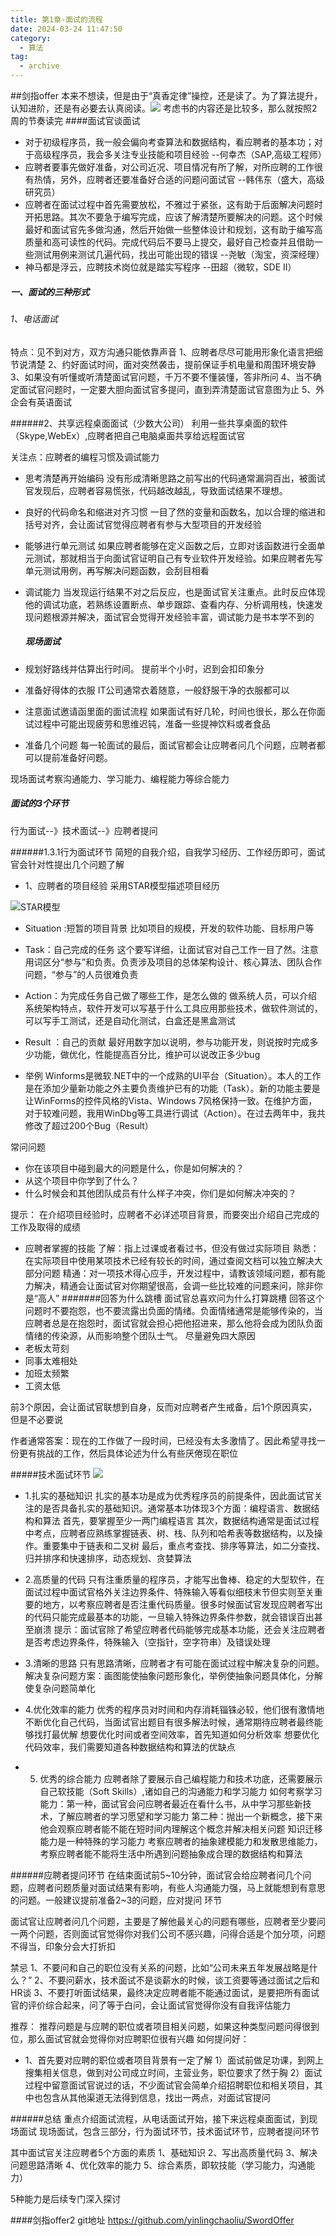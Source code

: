 ```yaml
---
title: 第1章-面试的流程
date: 2024-03-24 11:47:50
category:
  - 算法
tag:
  - archive
---
```

##剑指offer
本来不想读，但是由于“真香定律”操控，还是读了。为了算法提升，认知进阶，还是有必要去认真阅读。![](https://upload-images.jianshu.io/upload_images/5526061-d318819f833c9b4d.png?imageMogr2/auto-orient/strip%7CimageView2/2/w/1240)
考虑书的内容还是比较多，那么就按照2周的节奏读完
####面试官谈面试
* 对于初级程序员，我一般会偏向考查算法和数据结构，看应聘者的基本功；对于高级程序员，我会多关注专业技能和项目经验
        --何幸杰（SAP,高级工程师）
* 应聘者要事先做好准备，对公司近况、项目情况有所了解，对所应聘的工作很有热情，另外，应聘者还要准备好合适的问题问面试官
        --韩伟东（盛大，高级研究员）
* 应聘者在面试过程中首先需要放松，不雅过于紧张，这有助于后面解决问题时开拓思路。其次不要急于编写完成，应该了解清楚所要解决的问题。这个时候最好和面试官先多做沟通，然后开始做一些整体设计和规划，这有助于编写高质量和高可读性的代码。完成代码后不要马上提交，最好自己检查并且借助一些测试用例来测试几遍代码，找出可能出现的错误
        --尧敏（淘宝，资深经理）
* 神马都是浮云，应聘技术岗位就是踏实写程序
        --田超（微软，SDE II）

##### 一、面试的三种形式

###### 1、电话面试
特点：见不到对方，双方沟通只能依靠声音
1、应聘者尽尽可能用形象化语言把细节说清楚
2、约好面试时间，面对突然袭击，提前保证手机电量和周围环境安静
3、如果没有听懂或听清楚面试官问题，千万不要不懂装懂，答非所问
4、当不确定面试官问题时，一定要大胆向面试官多提问，直到弄清楚面试官意图为止
5、外企会有英语面试

######2、共享远程桌面面试（少数大公司）
利用一些共享桌面的软件（Skype,WebEx）,应聘者把自己电脑桌面共享给远程面试官

关注点：应聘者的编程习惯及调试能力
* 思考清楚再开始编码
        没有形成清晰思路之前写出的代码通常漏洞百出，被面试官发现后，应聘者容易慌张，代码越改越乱，导致面试结果不理想。
* 良好的代码命名和缩进对齐习惯
        一目了然的变量和函数名，加以合理的缩进和括号对齐，会让面试官觉得应聘者有参与大型项目的开发经验
* 能够进行单元测试
        如果应聘者能够在定义函数之后，立即对该函数进行全面单元测试，那就相当于向面试官证明自己有专业软件开发经验。如果应聘者先写单元测试用例，再写解决问题函数，会刮目相看

* 调试能力
        当发现运行结果不对之后反应，也是面试官关注重点。此时反应体现他的调试功底，若熟练设置断点、单步跟踪、查看内存、分析调用栈，快速发现问题根源并解决，面试官会觉得开发经验丰富，调试能力是书本学不到的


  ##### 现场面试
* 规划好路线并估算出行时间。
提前半个小时，迟到会扣印象分
* 准备好得体的衣服
IT公司通常衣着随意，一般舒服干净的衣服都可以
* 注意面试邀请函里面的面试流程
如果面试有好几轮，时间也很长，那么在你面试过程中可能出现疲劳和思维迟钝，准备一些提神饮料或者食品
* 准备几个问题
每一轮面试的最后，面试官都会让应聘者问几个问题，应聘者都可以提前准备好问题。

现场面试考察沟通能力、学习能力、编程能力等综合能力

##### 面试的3个环节
行为面试--》技术面试--》应聘者提问

######1.3.1行为面试环节
简短的自我介绍，自我学习经历、工作经历即可，面试官会针对性提出几个问题了解

* 1、应聘者的项目经验
采用STAR模型描述项目经历

![STAR模型](https://upload-images.jianshu.io/upload_images/5526061-472d3d74e8e3d4f8.png?imageMogr2/auto-orient/strip%7CimageView2/2/w/1240)

* Situation :短暂的项目背景
比如项目的规模，开发的软件功能、目标用户等

* Task：自己完成的任务
这个要写详细，让面试官对自己工作一目了然。注意用词区分“参与”和负责。负责涉及项目的总体架构设计、核心算法、团队合作问题，“参与”的人员很难负责

* Action：为完成任务自己做了哪些工作，是怎么做的
做系统人员，可以介绍系统架构特点，软件开发可以写基于什么工具应用那些技术，做软件测试的，可以写手工测试，还是自动化测试，白盒还是黑盒测试

* Result ：自己的贡献
最好用数字加以说明，参与功能开发，则说按时完成多少功能，做优化，性能提高百分比，维护可以说改正多少bug

* 举例
Winforms是微软.NET中的一个成熟的UI平台（Situation）。本人的工作是在添加少量新功能之外主要负责维护已有的功能（Task）。新的功能主要是让WinForms的控件风格的Vista、Windows 7风格保持一致。在维护方面，对于较难问题，我用WinDbg等工具进行调试（Action）。在过去两年中，我共修改了超过200个Bug（Result）

常问问题
* 你在该项目中碰到最大的问题是什么，你是如何解决的？
* 从这个项目中你学到了什么？
* 什么时候会和其他团队成员有什么样子冲突，你们是如何解决冲突的？

提示：
在介绍项目经验时，应聘者不必详述项目背景，而要突出介绍自己完成的工作及取得的成绩

* 应聘者掌握的技能
了解：指上过课或者看过书，但没有做过实际项目
熟悉：在实际项目中使用某项技术已经有较长的时间，通过查阅文档可以独立解决大部分问题
精通：对一项技术得心应手，开发过程中，请教该领域问题，都有能力解决，精通会让面试官对你期望很高，会调一些比较难的问题来问，除非你是“高人”
#######回答为什么跳槽
面试官总喜欢问为什么打算跳槽
回答这个问题时不要抱怨，也不要流露出负面的情绪。负面情绪通常是能够传染的，当应聘者总是在抱怨时，面试官就会担心把他招进来，那么他将会成为团队负面情绪的传染源，从而影响整个团队士气。
尽量避免四大原因
* 老板太苛刻
* 同事太难相处
* 加班太频繁
* 工资太低

前3个原因，会让面试官联想到自身，反而对应聘者产生戒备，后1个原因真实，但是不必要说

作者通常答案：现在的工作做了一段时间，已经没有太多激情了。因此希望寻找一份更有挑战的工作，然后具体论述为什么有些厌倦现在职位

#####技术面试环节
![](https://upload-images.jianshu.io/upload_images/5526061-a4d744e372384e84.png?imageMogr2/auto-orient/strip%7CimageView2/2/w/1240)
* 1.扎实的基础知识
扎实的基本功是成为优秀程序员的前提条件，因此面试官关注的是否具备扎实的基础知识。通常基本功体现3个方面：编程语言、数据结构和算法
首先，要掌握至少一两门编程语言
其次，数据结构通常是面试过程中考点，应聘者应熟练掌握链表、树、栈、队列和哈希表等数据结构，以及操作。重要集中于链表和二叉树
最后，重点考查找、排序等算法，如二分查找、归并排序和快速排序，动态规划、贪婪算法

* 2.高质量的代码
只有注重质量的程序员，才能写出鲁棒、稳定的大型软件，在面试过程中面试官格外关注边界条件、特殊输入等看似细枝末节但实则至关重要的地方，以考察应聘者是否注重代码质量。很多时候面试官发现应聘者写出的代码只能完成最基本的功能，一旦输入特殊边界条件参数，就会错误百出甚至崩溃
提示：面试官除了希望应聘者代码能够完成基本功能，还会关注应聘者是否考虑边界条件，特殊输入（空指针，空字符串）及错误处理

* 3.清晰的思路
只有思路清晰，应聘者才有可能在面试过程中解决复杂的问题。
解决复杂问题方案：画图能使抽象问题形象化，举例使抽象问题具体化，分解使复杂问题简单化

* 4.优化效率的能力
优秀的程序员对时间和内存消耗锱铢必较，他们很有激情地不断优化自己代码，当面试官出题目有很多解法时候，通常期待应聘者最终能够找打最优解
想要优化时间或者空间效率，首先知道如何分析效率
想要优化代码效率，我们需要知道各种数据结构和算法的优缺点

* 5. 优秀的综合能力
应聘者除了要展示自己编程能力和技术功底，还需要展示自己软技能（Soft Skills）,诸如自己的沟通能力和学习能力
如何考察学习能力：第一种，面试官会问应聘者最近在看什么书，从中学习那些新技术，了解应聘者的学习愿望和学习能力
第二种：抛出一个新概念，接下来他会观察应聘者能不能在短时间内理解这个概念并解决相关问题
知识迁移能力是一种特殊的学习能力
考察应聘者的抽象建模能力和发散思维能力，考察应聘者能不能将生活中所遇到问题抽象成合理的数据结构和算法

######应聘者提问环节
在结束面试前5~10分钟，面试官会给应聘者问几个问题，应聘者问题质量对面试结果有影响，有些人沟通能力强，马上就能想到有意思的问题。一般建议提前准备2~3的问题，应对提问 环节

面试官让应聘者问几个问题，主要是了解他最关心的问题有哪些，应聘者至少要问一两个问题，否则面试官觉得你对我们公司不感兴趣，问得合适是个加分项，问题不得当，印象分会大打折扣

禁忌
1、不要问和自己的职位没有关系的问题，比如“公司未来五年发展战略是什么？”
2、不要问薪水，技术面试不是谈薪水的时候，谈工资要等通过面试之后和HR谈
3、不要打听面试结果，最终决定应聘者能不能通过面试，是要把所有面试官的评价综合起来，问了等于白问，会让面试官觉得你没有自我评估能力

推荐：
推荐问题是与应聘的职位或者项目相关问题，如果这种类型问题问得很到位，那么面试官就会觉得你对应聘职位很有兴趣
如何提问好：
* 1、首先要对应聘的职位或者项目背景有一定了解
1）面试前做足功课，到网上搜集相关信息，做到对公司成立时间，主营业务，职位要求了然于胸
2）面试过程中留意面试官说过的话，不少面试官会简单介绍招聘职位和相关项目，其中也包含从其他渠道无法得到信息，找出一两点，对面试官提问

######总结
重点介绍面试流程，从电话面试开始，接下来远程桌面面试，到现场面试
现场面试，包含三部分，行为面试环节，技术面试环节，应聘者提问环节

其中面试官关注应聘者5个方面的素质
1、基础知识
2、写出高质量代码
3、解决问题思路清晰
4、优化效率的能力
5、综合素质，即软技能（学习能力，沟通能力）

5种能力是后续专门深入探讨

####剑指offer2 git地址
https://github.com/yinlingchaoliu/SwordOffer
